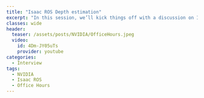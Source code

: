 ```yaml
---
title: "Isaac ROS Depth estimation"
excerpt: "In this session, we’ll kick things off with a discussion on Isaac ROS Depth Estimation - How to use it and how to tune it for your specific use-case."
classes: wide
header:
  teaser: /assets/posts/NVIDIA/OfficeHours.jpeg
  video:
    id: 4Dm-JY05uTs
    provider: youtube
categories:
  - Interview
tags:
  - NVIDIA
  - Isaac ROS
  - Office Hours
---
```

